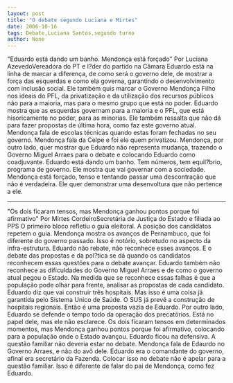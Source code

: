 ```yaml
---
layout: post
title: "O debate segundo Luciana e Mirtes"
date: 2006-10-16
tags: Debate,Luciana Santos,segundo turno
author: None
---
```


\"Eduardo está dando um banho. Mendonça está forçado\"
Por Luciana AzevedoVereadora do PT e l?der do partido na Câmara
Eduardo está na linha de marcar a diferença, de como será o governo dele, de mostrar a força das esquerdas e como ela governa,&nbsp;garantindo o desenvolvimento com inclusão social. 
Ele também quis marcar&nbsp;o Governo&nbsp;Mendonça Filho nos ideais do PFL, da privatização e da utilização dos recursos públicos não para a maioria, mas para o mesmo grupo que está no poder. 
Eduardo mostra que as esquerdas governam para a maioria e o PFL, que está hisoricamente no poder, para as minorias. 
Ele&nbsp;também ressalta que não dá para fazer propostas de última hora, como faz este governo atual. Mendonça fala de escolas técnicas quando estas foram fechadas no seu governo. Mendonça fala da Celpe e&nbsp;foi ele quem privatizou. 
Mendonça, por outro lado, quer mostrar que Eduardo não representa mudança, trazendo o Governo Miguel Arraes para o debate e colocando Eduardo como coadjuvante. 
Eduardo está dando um banho. Tem números, tem equil?brio, programa de governo. Ele mostra que vai governar com a sociedade. 
Mendonça está forçado, tenso e tentando passar uma descontração que não é verdadeira. Ele quer demonstrar uma desenvoltura que não pertence a ele. 
__________________________
\"Os dois ficaram tensos, mas Mendonça ganhou pontos porque foi afirmativo\"
Por Mirtes CordeiroSecretária de Justiça do Estado e filiada ao PPS
O primeiro bloco refletiu o guia eleitoral. A posição dos candidatos repetem o guia. Mendonça mostra os avanços de Pernambuco, que foi diferente do governo passado. Isso é notório, sobretudo no aspecto da infra-estrutura.
Eduardo não rebate, não reconhece esses avanços. E o debate das propostas e da pol?tica se dá quando os candidatos reconhecem essas questões para o debate avançar.
Eduardo também não reconhece as dificuldades do Governo Miguel Arraes e de como o governo atual pegou o Estado. Na medida que se reconhece essas falhas é que a população pode olhar para frente, analisar as propostas de cada candidato.
Eduardo diz que vai construir três hospitais. Mas isso é uma coisa já garantida pelo Sistema Unico de Saúde. O SUS já prevê a construção de hospitais regionais. Então é uma proposta vazia de Eduardo. 
Por outro lado, Eduardo se defende o tempo todo da operação dos precatórios. Está no papel dele, mas ele não esclarece. 
Os dois ficaram tensos em determinados momentos, mas Mendonça ganhou pontos porque foi afirmativo, colocando para a população onde o Estado avançou. Eduardo ficou na defensiva. 
A questão familiar não deveria estar no debate. Mendonça fala de Edaurdo no Governo Arraes, e não do avô dele. Eduardo era o comandante do governo, afinal era secretário da Fazenda. Colocar isso no debate não é apelar para a questão familiar. Isso é diferente de falar do pai de Mendonça, como fez Eduardo.  